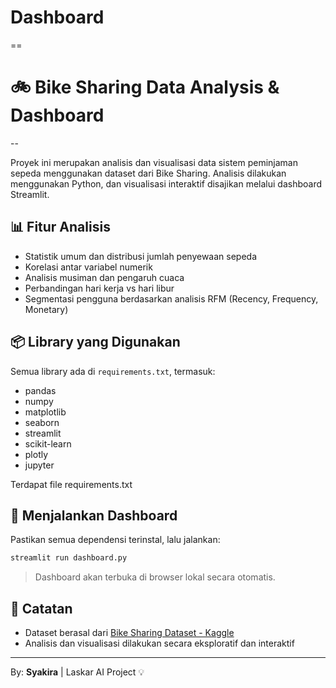 # Dashboard
==
# 🚲 Bike Sharing Data Analysis & Dashboard
--

Proyek ini merupakan analisis dan visualisasi data sistem peminjaman sepeda menggunakan dataset dari Bike Sharing. Analisis dilakukan menggunakan Python, dan visualisasi interaktif disajikan melalui dashboard Streamlit.

## 📊 Fitur Analisis

- Statistik umum dan distribusi jumlah penyewaan sepeda
- Korelasi antar variabel numerik
- Analisis musiman dan pengaruh cuaca
- Perbandingan hari kerja vs hari libur
- Segmentasi pengguna berdasarkan analisis RFM (Recency, Frequency, Monetary)

## 📦 Library yang Digunakan

Semua library ada di `requirements.txt`, termasuk:
- pandas
- numpy
- matplotlib
- seaborn
- streamlit
- scikit-learn
- plotly
- jupyter

 Terdapat file requirements.txt


## 🚀 Menjalankan Dashboard

Pastikan semua dependensi terinstal, lalu jalankan:

```bash
streamlit run dashboard.py
```

> Dashboard akan terbuka di browser lokal secara otomatis.

## 📌 Catatan

- Dataset berasal dari [Bike Sharing Dataset - Kaggle](https://www.kaggle.com/datasets/lakshmi25npathi/bike-sharing-dataset)
- Analisis dan visualisasi dilakukan secara eksploratif dan interaktif

---

By: **Syakira** | Laskar AI Project 💡
